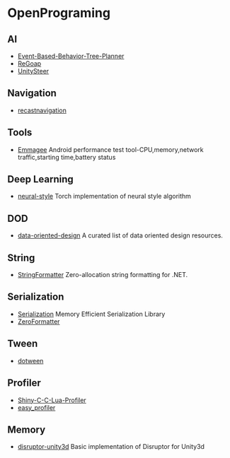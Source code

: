 # OpenPrograming

## AI
* [Event-Based-Behavior-Tree-Planner](https://github.com/Weilin1992/Event-Based-Behavior-Tree-Planner)
* [ReGoap](https://github.com/luxkun/ReGoap)
* [UnitySteer](https://github.com/ricardojmendez/UnitySteer)
 
## Navigation
* [recastnavigation](https://github.com/recastnavigation/recastnavigation)

## Tools
* [Emmagee](https://github.com/NetEase/Emmagee) Android performance test tool-CPU,memory,network traffic,starting time,battery status

## Deep Learning 
* [neural-style](https://github.com/jcjohnson/neural-style) Torch implementation of neural style algorithm

## DOD
* [data-oriented-design](https://github.com/dbartolini/data-oriented-design) A curated list of data oriented design resources.

## String
* [StringFormatter](https://github.com/MikePopoloski/StringFormatter) Zero-allocation string formatting for .NET.

## Serialization
* [Serialization](https://github.com/google/flatbuffers) Memory Efficient Serialization Library
* [ZeroFormatter](https://github.com/neuecc/ZeroFormatter)

## Tween
* [dotween](https://github.com/Demigiant/dotween)

## Profiler
* [Shiny-C-C-Lua-Profiler](https://github.com/arjankuijpers/Shiny-C-C-Lua-Profiler)
* [easy_profiler](https://github.com/yse/easy_profiler)

## Memory
* [disruptor-unity3d](https://github.com/dave-hillier/disruptor-unity3d) Basic implementation of Disruptor for Unity3d
